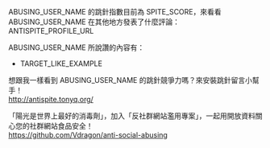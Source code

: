 ABUSING_USER_NAME 的跳針指數目前為 SPITE_SCORE，來看看 ABUSING_USER_NAME 在其他地方發表了什麼評論：  
ANTISPITE_PROFILE_URL

ABUSING_USER_NAME 所說讚的內容有：

* TARGET_LIKE_EXAMPLE

想跟我一樣看到 ABUSING_USER_NAME 的跳針競爭力嗎？來安裝跳針留言小幫手！  
http://antispite.tonyq.org/

「陽光是世界上最好的消毒劑」，加入「反社群網站濫用專案」，一起用開放資料關心您的社群網站食品安全！  
https://github.com/Vdragon/anti-social-abusing
